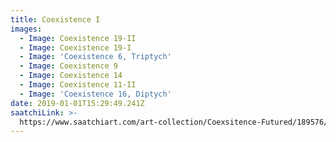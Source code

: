 ```yaml
---
title: Coexistence I
images:
  - Image: Coexistence 19-II
  - Image: Coexistence 19-I
  - Image: 'Coexistence 6, Triptych'
  - Image: Coexistence 9
  - Image: Coexistence 14
  - Image: Coexistence 11-II
  - Image: 'Coexistence 16, Diptych'
date: 2019-01-01T15:29:49.241Z
saatchiLink: >-
  https://www.saatchiart.com/art-collection/Coexsitence-Futured/189576/232626/view
---
```


